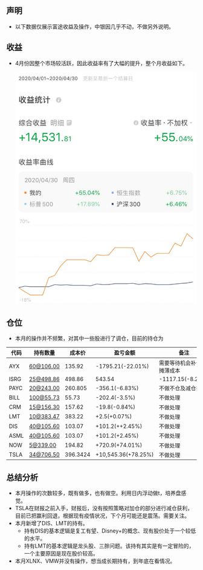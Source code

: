 ## 声明

*  以下数据仅展示富途收益及操作，中银因几乎不动，不做另外说明。



## 收益

* 4月份因整个市场较活跃，因此收益率有了大幅的提升，整个月收益如下。

  ![image-20200502093950068](./收益.jpeg)

## 仓位

* 本月的操作并不频繁，对其中一些股进行了调仓，目前的持仓为

|代码|持有数量|成本价|盈亏金额|备注|
|--- |---|---|---|---|
|AYX|60@106.00|135.92|-1795.21(-22.01%)|需要等待机会补仓、摊薄成本|
|ISRG|25@498.86|498.86|543.54|-1117.15(-8.22%)|
|PAYC|20@243.00|260.805|-356.1(-6.83%)|不做不仓及减仓操作|
|BILL|100@55.73|55.73|-202.4(-3.5%)|不做处理|
|CRM|15@156.30|157.62|-19.8(-0.84%)|不做处理|
|LMT|10@383.47|383.22|+2.5(+0.07%)|不做处理|
|DIS|40@105.60|103.07|+101.2(++2.45%)|不做处理|
|ASML|40@105.60|103.07|+101.2(+2.45%)|不做处理|
|NOW|5@339.00|194.82|+720.9(+74.01%)|不做处理|
|TSLA|34@706.50|396.3424|+10,545.36(+78.25%)|不做处理|
## 总结分析

* 本月操作的次数较多，既有做多，也有做空。利用日内浮动做t，培养盘感觉。
* TSLA在财报之前入手，财报后，没有按照策略对加仓的部分进行减仓获利，目前已把赢利回退，根据现有疫情状况，下个月可能还是震荡。需要关注。
* 本月新增了DIS、LMT的持有。
  * 持有DIS的基本逻辑是复工有望、Disney+的概念、现有股价处于一个较低的水平。
  * 持有LMT的基本逻辑是龙头股、三胖问题。该持有其实是有一定冒险的，一个主要原因是现在股价较高。
* 本月XLNX、VMW并没有操作，想当成长期持有，到年底在看情况。

